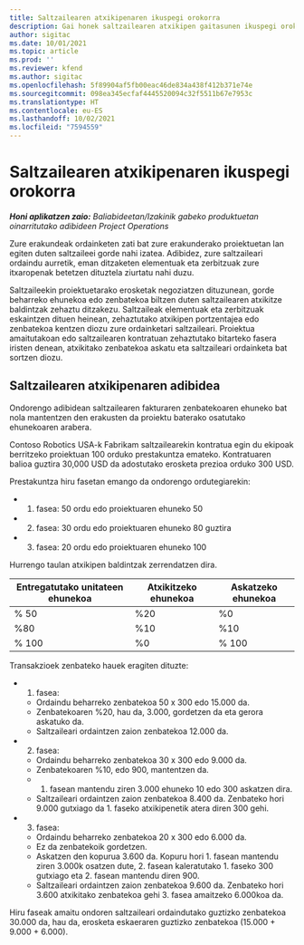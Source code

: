 ```yaml
---
title: Saltzailearen atxikipenaren ikuspegi orokorra
description: Gai honek saltzailearen atxikipen gaitasunen ikuspegi orokorra eskaintzen du.
author: sigitac
ms.date: 10/01/2021
ms.topic: article
ms.prod: ''
ms.reviewer: kfend
ms.author: sigitac
ms.openlocfilehash: 5f89904af5fb00eac46de834a438f412b371e74e
ms.sourcegitcommit: 098ea345ecfaf4445520094c32f5511b67e7953c
ms.translationtype: HT
ms.contentlocale: eu-ES
ms.lasthandoff: 10/02/2021
ms.locfileid: "7594559"
---
```

# <a name="vendor-retention-overview"></a>Saltzailearen atxikipenaren ikuspegi orokorra

_**Honi aplikatzen zaio:** Baliabideetan/Izakinik gabeko produktuetan oinarritutako adibideen Project Operations_

Zure erakundeak ordainketen zati bat zure erakunderako proiektuetan lan egiten duten saltzaileei gorde nahi izatea. Adibidez, zure saltzaileari ordaindu aurretik, eman ditzaketen elementuak eta zerbitzuak zure itxaropenak betetzen dituztela ziurtatu nahi duzu.

Saltzaileekin proiektuetarako erosketak negoziatzen dituzunean, gorde beharreko ehunekoa edo zenbatekoa biltzen duten saltzailearen atxikitze baldintzak zehaztu ditzakezu. Saltzaileak elementuak eta zerbitzuak eskaintzen dituen heinean, zehaztutako atxikipen portzentajea edo zenbatekoa kentzen diozu zure ordainketari saltzaileari. Proiektua amaitutakoan edo saltzailearen kontratuan zehaztutako bitarteko fasera iristen denean, atxikitako zenbatekoa askatu eta saltzaileari ordainketa bat sortzen diozu.

## <a name="vendor-retention-example"></a>Saltzailearen atxikipenaren adibidea

Ondorengo adibidean saltzailearen fakturaren zenbatekoaren ehuneko bat nola mantentzen den erakusten da proiektu baterako osatutako ehunekoaren arabera.

Contoso Robotics USA-k Fabrikam saltzailearekin kontratua egin du ekipoak berritzeko proiektuan 100 orduko prestakuntza emateko. Kontratuaren balioa guztira 30,000 USD da adostutako erosketa prezioa orduko 300 USD.

Prestakuntza hiru fasetan emango da ondorengo ordutegiarekin:

- 1. fasea: 50 ordu edo proiektuaren ehuneko 50
- 2. fasea: 30 ordu edo proiektuaren ehuneko 80 guztira
- 3. fasea: 20 ordu edo proiektuaren ehuneko 100

Hurrengo taulan atxikipen baldintzak zerrendatzen dira.

| **Entregatutako unitateen ehunekoa** | **Atxikitzeko ehunekoa** | **Askatzeko ehunekoa** |
| --- | --- | --- |
| % 50 | %20 | %0 |
| %80 | %10 | %10 |
| % 100 | %0 | % 100 |

Transakzioek zenbateko hauek eragiten dituzte:

- 1. fasea:
  - Ordaindu beharreko zenbatekoa 50 x 300 edo 15.000 da.
  - Zenbatekoaren %20, hau da, 3.000, gordetzen da eta gerora askatuko da.
  - Saltzaileari ordaintzen zaion zenbatekoa 12.000 da.
- 2. fasea:
  - Ordaindu beharreko zenbatekoa 30 x 300 edo 9.000 da.
  - Zenbatekoaren %10, edo 900, mantentzen da.
  - 1. fasean mantendu ziren 3.000 ehuneko 10 edo 300 askatzen dira.
  - Saltzaileari ordaintzen zaion zenbatekoa 8.400 da. Zenbateko hori 9.000 gutxiago da 1. faseko atxikipenetik atera diren 300 gehi.
- 3. fasea:
  - Ordaindu beharreko zenbatekoa 20 x 300 edo 6.000 da.
  - Ez da zenbatekoik gordetzen.
  - Askatzen den kopurua 3.600 da. Kopuru hori 1. fasean mantendu ziren 3.000k osatzen dute, 2. fasean kaleratutako 1. faseko 300 gutxiago eta 2. fasean mantendu diren 900.
  - Saltzaileari ordaintzen zaion zenbatekoa 9.600 da. Zenbateko hori 3.600 atxikitako zenbatekoa gehi 3. fasea amaitzeko 6.000koa da.

Hiru faseak amaitu ondoren saltzaileari ordaindutako guztizko zenbatekoa 30.000 da, hau da, erosketa eskaeraren guztizko zenbatekoa (15.000 + 9.000 + 6.000).
